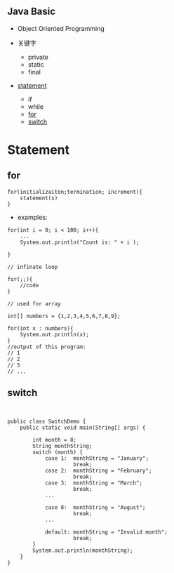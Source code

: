 
## Java Basic
* Object Oriented Programming

* 关键字
    - private
    - static
    - final

* [statement](https://github.com/kaikanwu/Exam-Revision/blob/master/Programming.md#Statement)
    - if
    - while 
    - [for](https://github.com/kaikanwu/Exam-Revision/blob/master/Programming.md##for)
    - [switch](https://github.com/kaikanwu/Exam-Revision/blob/master/Programming.md##switch)






# Statement

## for 
```
for(initializaiton;termination; increment){
    statement(s)
}
```
* examples:
```
for(int i = 0; i < 100; i++){
    ...
    System.out.println("Count is: " + i );

}
```
```
// infinate loop

for(;;){
    //code
}
```




```
// used for array

int[] numbers = {1,2,3,4,5,6,7,8,9};

for(int x : numbers){
    System.out.println(x);
}
//output of this program:
// 1
// 2
// 3
// ...
```

## switch
```


public class SwitchDemo {
    public static void main(String[] args) {

        int month = 8;
        String monthString;
        switch (month) {
            case 1:  monthString = "January";
                     break;
            case 2:  monthString = "February";
                     break;
            case 3:  monthString = "March";
                     break;
            ...

            case 8:  monthString = "August";
                     break;
            ...
         
            default: monthString = "Invalid month";
                     break;
        }
        System.out.println(monthString);
    }
}
```


